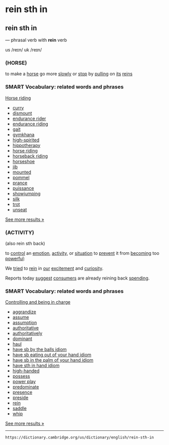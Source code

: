 # rein sth in

**rein sth in**
---------------

— phrasal verb with **rein** verb


us /reɪn/ 
uk /reɪn/

### (HORSE)

to make a [horse](https://dictionary.cambridge.org/us/dictionary/english/horse "horse") go more [slowly](https://dictionary.cambridge.org/us/dictionary/english/slow "slowly") or [stop](https://dictionary.cambridge.org/us/dictionary/english/stop "stop") by [pulling](https://dictionary.cambridge.org/us/dictionary/english/pull "pulling") on [its](https://dictionary.cambridge.org/us/dictionary/english/its "its") [reins](https://dictionary.cambridge.org/us/dictionary/english/rein "reins")

### SMART Vocabulary: related words and phrases

[Horse riding](https://dictionary.cambridge.org/us/topics/sports/horse-riding/ "Words and phrases related to rein sth in in the topic Horse riding")

-   [curry]( https://dictionary.cambridge.org/us/dictionary/english/curry?topic=horse-riding  "curry")
-   [dismount]( https://dictionary.cambridge.org/us/dictionary/english/dismount?topic=horse-riding  "dismount")
-   [endurance rider]( https://dictionary.cambridge.org/us/dictionary/english/endurance-rider?topic=horse-riding  "endurance rider")
-   [endurance riding]( https://dictionary.cambridge.org/us/dictionary/english/endurance-riding?topic=horse-riding  "endurance riding")
-   [gait]( https://dictionary.cambridge.org/us/dictionary/english/gait?topic=horse-riding  "gait")
-   [gymkhana]( https://dictionary.cambridge.org/us/dictionary/english/gymkhana?topic=horse-riding  "gymkhana")
-   [high-spirited]( https://dictionary.cambridge.org/us/dictionary/english/high-spirited?topic=horse-riding  "high-spirited")
-   [hippotherapy]( https://dictionary.cambridge.org/us/dictionary/english/hippotherapy?topic=horse-riding  "hippotherapy")
-   [horse riding]( https://dictionary.cambridge.org/us/dictionary/english/horse-riding?topic=horse-riding  "horse riding")
-   [horseback riding]( https://dictionary.cambridge.org/us/dictionary/english/horseback-riding?topic=horse-riding  "horseback riding")
-   [horseshoe]( https://dictionary.cambridge.org/us/dictionary/english/horseshoe?topic=horse-riding  "horseshoe")
-   [jib]( https://dictionary.cambridge.org/us/dictionary/english/jib?topic=horse-riding  "jib")
-   [mounted]( https://dictionary.cambridge.org/us/dictionary/english/mounted?topic=horse-riding  "mounted")
-   [pommel]( https://dictionary.cambridge.org/us/dictionary/english/pommel?topic=horse-riding  "pommel")
-   [prance]( https://dictionary.cambridge.org/us/dictionary/english/prance?topic=horse-riding  "prance")
-   [puissance]( https://dictionary.cambridge.org/us/dictionary/english/puissance?topic=horse-riding  "puissance")
-   [showjumping]( https://dictionary.cambridge.org/us/dictionary/english/showjumping?topic=horse-riding  "showjumping")
-   [silk]( https://dictionary.cambridge.org/us/dictionary/english/silk?topic=horse-riding  "silk")
-   [trot]( https://dictionary.cambridge.org/us/dictionary/english/trot?topic=horse-riding  "trot")
-   [unseat]( https://dictionary.cambridge.org/us/dictionary/english/unseat?topic=horse-riding  "unseat")

[See more results »](https://dictionary.cambridge.org/us/topics/sports/horse-riding/ "Words and phrases related to rein sth in in the topic Horse riding")

### (ACTIVITY)

(also rein sth back)

to [control](https://dictionary.cambridge.org/us/dictionary/english/control "control") an [emotion](https://dictionary.cambridge.org/us/dictionary/english/emotion "emotion"), [activity](https://dictionary.cambridge.org/us/dictionary/english/activity "activity"), or [situation](https://dictionary.cambridge.org/us/dictionary/english/situation "situation") to [prevent](https://dictionary.cambridge.org/us/dictionary/english/prevent "prevent") it from [becoming](https://dictionary.cambridge.org/us/dictionary/english/becoming "becoming") too [powerful](https://dictionary.cambridge.org/us/dictionary/english/powerful "powerful"):

We [tried](https://dictionary.cambridge.org/us/dictionary/english/tried "tried") to [rein](https://dictionary.cambridge.org/us/dictionary/english/rein "rein") in [our](https://dictionary.cambridge.org/us/dictionary/english/our "our") [excitement](https://dictionary.cambridge.org/us/dictionary/english/excite "excitement") and [curiosity](https://dictionary.cambridge.org/us/dictionary/english/curiosity "curiosity").

Reports today [suggest](https://dictionary.cambridge.org/us/dictionary/english/suggest "suggest") [consumers](https://dictionary.cambridge.org/us/dictionary/english/consumer "consumers") are already reining back [spending](https://dictionary.cambridge.org/us/dictionary/english/spending "spending").

### SMART Vocabulary: related words and phrases

[Controlling and being in charge](https://dictionary.cambridge.org/us/topics/controlling/controlling-and-being-in-charge/ "Words and phrases related to rein sth in in the topic Controlling and being in charge")

-   [aggrandize]( https://dictionary.cambridge.org/us/dictionary/english/aggrandize?topic=controlling-and-being-in-charge  "aggrandize")
-   [assume]( https://dictionary.cambridge.org/us/dictionary/english/assume?topic=controlling-and-being-in-charge  "assume")
-   [assumption]( https://dictionary.cambridge.org/us/dictionary/english/assumption?topic=controlling-and-being-in-charge  "assumption")
-   [authoritative]( https://dictionary.cambridge.org/us/dictionary/english/authoritative?topic=controlling-and-being-in-charge  "authoritative")
-   [authoritatively]( https://dictionary.cambridge.org/us/dictionary/english/authoritatively?topic=controlling-and-being-in-charge  "authoritatively")
-   [dominant]( https://dictionary.cambridge.org/us/dictionary/english/dominant?topic=controlling-and-being-in-charge  "dominant")
-   [haul]( https://dictionary.cambridge.org/us/dictionary/english/haul?topic=controlling-and-being-in-charge  "haul")
-   [have sb by the balls idiom]( https://dictionary.cambridge.org/us/dictionary/english/have-sb-by-the-balls?topic=controlling-and-being-in-charge  "have sb by the balls idiom")
-   [have sb eating out of your hand idiom]( https://dictionary.cambridge.org/us/dictionary/english/have-sb-eating-out-of-your-hand?topic=controlling-and-being-in-charge  "have sb eating out of your hand idiom")
-   [have sb in the palm of your hand idiom]( https://dictionary.cambridge.org/us/dictionary/english/have-sb-in-the-palm-of-your-hand?topic=controlling-and-being-in-charge  "have sb in the palm of your hand idiom")
-   [have sth in hand idiom]( https://dictionary.cambridge.org/us/dictionary/english/have-sth-in-hand?topic=controlling-and-being-in-charge  "have sth in hand idiom")
-   [high-handed]( https://dictionary.cambridge.org/us/dictionary/english/high-handed?topic=controlling-and-being-in-charge  "high-handed")
-   [possess]( https://dictionary.cambridge.org/us/dictionary/english/possess?topic=controlling-and-being-in-charge  "possess")
-   [power play]( https://dictionary.cambridge.org/us/dictionary/english/power-play?topic=controlling-and-being-in-charge  "power play")
-   [predominate]( https://dictionary.cambridge.org/us/dictionary/english/predominate?topic=controlling-and-being-in-charge  "predominate")
-   [presence]( https://dictionary.cambridge.org/us/dictionary/english/presence?topic=controlling-and-being-in-charge  "presence")
-   [preside]( https://dictionary.cambridge.org/us/dictionary/english/preside?topic=controlling-and-being-in-charge  "preside")
-   [rein]( https://dictionary.cambridge.org/us/dictionary/english/rein?topic=controlling-and-being-in-charge  "rein")
-   [saddle]( https://dictionary.cambridge.org/us/dictionary/english/saddle?topic=controlling-and-being-in-charge  "saddle")
-   [whip]( https://dictionary.cambridge.org/us/dictionary/english/whip?topic=controlling-and-being-in-charge  "whip")

[See more results »](https://dictionary.cambridge.org/us/topics/controlling/controlling-and-being-in-charge/ "Words and phrases related to rein sth in in the topic Controlling and being in charge")

---
`https://dictionary.cambridge.org/us/dictionary/english/rein-sth-in`